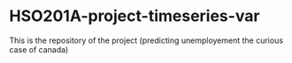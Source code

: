 # HSO201A-project-timeseries-var
This is the repository of the project (predicting unemployement the curious case of canada)

